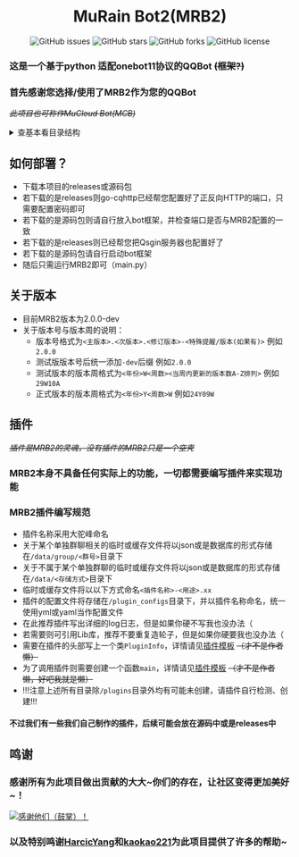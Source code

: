 <h1 align="center">MuRain Bot2(MRB2)</h1>
<p align="center" class="shields">
    <a href="https://github.com/xiaosuyyds/MuRainBot2/issues" style="text-decoration:none">
        <img src="https://img.shields.io/github/issues/xiaosuyyds/MuRainBot2.svg" alt="GitHub issues"/>
    </a>
    <a href="https://github.com/xiaosuyyds/MuRainBot2/stargazers" style="text-decoration:none" >
        <img src="https://img.shields.io/github/stars/xiaosuyyds/MuRainBot2.svg" alt="GitHub stars"/>
    </a>
    <a href="https://github.com/xiaosuyyds/MuRainBot2/network" style="text-decoration:none" >
        <img src="https://img.shields.io/github/forks/xiaosuyyds/MuRainBot2.svg" alt="GitHub forks"/>
    </a>
    <!--
    <a href="https://github.com/xiaosuyyds/MuRainBot2/actions">
        <img src="https://img.shields.io/github/actions/workflow/status/xiaosuyyds/MuRainBot2/vuepress-deploy.yml">
    </a>
    -->
    <a href="https://github.com/xiaosuyyds/MuRainBot2/blob/master/LICENSE" style="text-decoration:none" >
        <img src="https://img.shields.io/static/v1?label=LICENSE&message=GPL-3.0&color=lightrey" alt="GitHub license"/>
    </a>
</p>

### 这是一个基于python 适配onebot11协议的QQBot ~~(框架?)~~
### 首先感谢您选择/使用了MRB2作为您的QQBot
~~*此项目也可称作MuCloud Bot(MCB)*~~



<details>
<summary>查基本看目录结构</summary>

```
├─ data         MRB2及插件的临时/缓存文件
│   ├─ group  每个群的相关的缓存文件
│   │   ├─ 123  群号为123相关的缓存文件（示例）
│   │   ...
│   ├─ json     不属于某个单独群聊的MRB2及插件的json临时/缓存文件
│   ...
├─ go-cqhttp    QQBot内核框架，此处以go-cqhttp示例
├─ Lib          MRB2的Lib库，插件和MRB2均需要依赖此Lib
│   ├─ EventManager.py MRB2的Lib库之一，用于广播上报事件
│   ├─ MuRainLib.py    MRB2的Lib库之一，用于提供一些零七八碎的函数
│   ├─ QQRichText.py   MRB2的Lib库之一，用于解析QQ消息
│   └─ OnebotAPI.py    MRB2的Lib库之一，用于调用OneBotAPI.py
├─ logs
│   ├─ today.log       当日的日志
│   ├─ xxxx-xx-xx.log  以往的日志
│   ...
├─ plugins
│   ├─ xxx.py   xxx插件代码
│   ├─ yyy.py   yyy插件代码 
│   ...
├─ plugin_configs
│   ├─ pluginTemplates.py  插件模板
│   ├─ xxx.yml  xxx插件的配置文件
│   ├─ yyy.yml  yyy插件的配置文件
│   ...
├─ config.yml   MRB2配置文件
├─ main.py      MRB2代码（运行这个即可启动）
└─ README.md    这个文件就不用解释了吧（？）
```

</details>


## 如何部署？
* 下载本项目的releases或源码包
* 若下载的是releases则go-cqhttp已经帮您配置好了正反向HTTP的端口，只需要配置密码即可
* 若下载的是源码包则请自行放入bot框架，并检查端口是否与MRB2配置的一致
* 若下载的是releases则已经帮您把Qsgin服务器也配置好了
* 若下载的是源码包请自行启动bot框架
* 随后只需运行MRB2即可（main.py）

## 关于版本
 * 目前MRB2版本为2.0.0-dev
 * 关于版本号与版本周的说明：
    * 版本号格式为`<主版本>.<次版本>.<修订版本>-<特殊提醒/版本(如果有)>` 例如`2.0.0`
    * 测试版版本号后统一添加`-dev`后缀 例如`2.0.0`
    * 测试版本的版本周格式为`<年份>W<周数><当周内更新的版本数A-Z排列>` 例如`29W10A`
    * 正式版本的版本周格式为`<年份>Y<周数>W` 例如`24Y09W`

## 插件
_~~插件是MRB2的灵魂，没有插件的MRB2只是一个空壳~~_
### MRB2本身不具备任何实际上的功能，一切都需要编写插件来实现功能
### MRB2插件编写规范

* 插件名称采用大驼峰命名
* 关于某个单独群聊相关的临时或缓存文件将以json或是数据库的形式存储在`/data/group/<群号>`目录下
* 关于不属于某个单独群聊的临时或缓存文件将以json或是数据库的形式存储在`/data/<存储方式>`目录下
* 临时或缓存文件将以以下方式命名`<插件名称>-<用途>.xx`
* 插件的配置文件将存储在`/plugin_configs`目录下，并以插件名称命名，统一使用yml或yaml当作配置文件
* 在此推荐插件写出详细的log日志，但是如果你硬不写我也没办法（
* 若需要则可引用Lib库，推荐不要重复造轮子，但是如果你硬要我也没办法（
* 需要在插件的头部写上一个类`PluginInfo`，详情请见[插件模板](plugins/pluginTemplates.py) ~~（才不是作者懒）~~
* 为了调用插件则需要创建一个函数`main`，详情请见[插件模板](plugins/pluginTemplates.py) ~~（才不是作者懒，好吧我就是懒）~~
* !!!注意上述所有目录除`/plugins`目录外均有可能未创建，请插件自行检测、创建!!!

#### 不过我们有一些我们自己制作的插件，后续可能会放在源码中或是releases中

## 鸣谢

### 感谢所有为此项目做出贡献的大大~你们的存在，让社区变得更加美好~！
<a href="https://github.com/xiaosuyyds/MuRainBot2/graphs/contributors">
  <img src="https://contrib.rocks/image?repo=xiaosuyyds/MuRainBot2&max=999" alt=感谢他们（鼓掌）！>
</a>

### 以及特别鸣谢[HarcicYang](https://github.com/HarcicYang)和[kaokao221](https://github.com/kaokao221)为此项目提供了许多的帮助~
